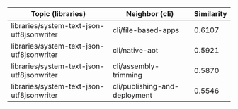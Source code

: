 | Topic (libraries) | Neighbor (cli) | Similarity |
|-------------|-------------------|------------|
| libraries/system-text-json-utf8jsonwriter | cli/file-based-apps | 0.6107 |
| libraries/system-text-json-utf8jsonwriter | cli/native-aot | 0.5921 |
| libraries/system-text-json-utf8jsonwriter | cli/assembly-trimming | 0.5870 |
| libraries/system-text-json-utf8jsonwriter | cli/publishing-and-deployment | 0.5546 |
